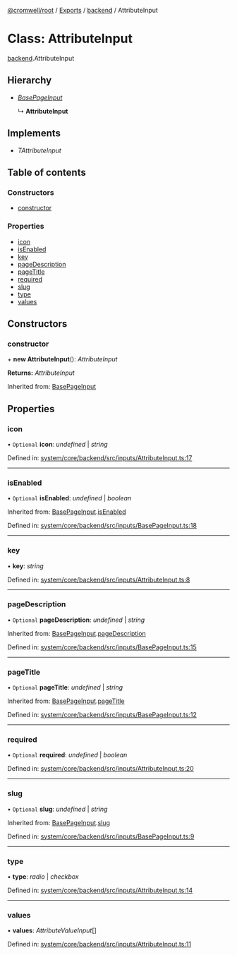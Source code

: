 [@cromwell/root](../README.md) / [Exports](../modules.md) / [backend](../modules/backend.md) / AttributeInput

# Class: AttributeInput

[backend](../modules/backend.md).AttributeInput

## Hierarchy

* [*BasePageInput*](backend.basepageinput.md)

  ↳ **AttributeInput**

## Implements

* *TAttributeInput*

## Table of contents

### Constructors

- [constructor](backend.attributeinput.md#constructor)

### Properties

- [icon](backend.attributeinput.md#icon)
- [isEnabled](backend.attributeinput.md#isenabled)
- [key](backend.attributeinput.md#key)
- [pageDescription](backend.attributeinput.md#pagedescription)
- [pageTitle](backend.attributeinput.md#pagetitle)
- [required](backend.attributeinput.md#required)
- [slug](backend.attributeinput.md#slug)
- [type](backend.attributeinput.md#type)
- [values](backend.attributeinput.md#values)

## Constructors

### constructor

\+ **new AttributeInput**(): *AttributeInput*

**Returns:** *AttributeInput*

Inherited from: [BasePageInput](backend.basepageinput.md)

## Properties

### icon

• `Optional` **icon**: *undefined* \| *string*

Defined in: [system/core/backend/src/inputs/AttributeInput.ts:17](https://github.com/CromwellCMS/Cromwell/blob/b0001b2/system/core/backend/src/inputs/AttributeInput.ts#L17)

___

### isEnabled

• `Optional` **isEnabled**: *undefined* \| *boolean*

Inherited from: [BasePageInput](backend.basepageinput.md).[isEnabled](backend.basepageinput.md#isenabled)

Defined in: [system/core/backend/src/inputs/BasePageInput.ts:18](https://github.com/CromwellCMS/Cromwell/blob/b0001b2/system/core/backend/src/inputs/BasePageInput.ts#L18)

___

### key

• **key**: *string*

Defined in: [system/core/backend/src/inputs/AttributeInput.ts:8](https://github.com/CromwellCMS/Cromwell/blob/b0001b2/system/core/backend/src/inputs/AttributeInput.ts#L8)

___

### pageDescription

• `Optional` **pageDescription**: *undefined* \| *string*

Inherited from: [BasePageInput](backend.basepageinput.md).[pageDescription](backend.basepageinput.md#pagedescription)

Defined in: [system/core/backend/src/inputs/BasePageInput.ts:15](https://github.com/CromwellCMS/Cromwell/blob/b0001b2/system/core/backend/src/inputs/BasePageInput.ts#L15)

___

### pageTitle

• `Optional` **pageTitle**: *undefined* \| *string*

Inherited from: [BasePageInput](backend.basepageinput.md).[pageTitle](backend.basepageinput.md#pagetitle)

Defined in: [system/core/backend/src/inputs/BasePageInput.ts:12](https://github.com/CromwellCMS/Cromwell/blob/b0001b2/system/core/backend/src/inputs/BasePageInput.ts#L12)

___

### required

• `Optional` **required**: *undefined* \| *boolean*

Defined in: [system/core/backend/src/inputs/AttributeInput.ts:20](https://github.com/CromwellCMS/Cromwell/blob/b0001b2/system/core/backend/src/inputs/AttributeInput.ts#L20)

___

### slug

• `Optional` **slug**: *undefined* \| *string*

Inherited from: [BasePageInput](backend.basepageinput.md).[slug](backend.basepageinput.md#slug)

Defined in: [system/core/backend/src/inputs/BasePageInput.ts:9](https://github.com/CromwellCMS/Cromwell/blob/b0001b2/system/core/backend/src/inputs/BasePageInput.ts#L9)

___

### type

• **type**: *radio* \| *checkbox*

Defined in: [system/core/backend/src/inputs/AttributeInput.ts:14](https://github.com/CromwellCMS/Cromwell/blob/b0001b2/system/core/backend/src/inputs/AttributeInput.ts#L14)

___

### values

• **values**: *AttributeValueInput*[]

Defined in: [system/core/backend/src/inputs/AttributeInput.ts:11](https://github.com/CromwellCMS/Cromwell/blob/b0001b2/system/core/backend/src/inputs/AttributeInput.ts#L11)
